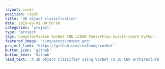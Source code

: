 ```yaml
---
layout: inner
position: right
title: '3D object classification'
date: 2019-09-01 00:00:00
categories: 'project'
type: 'project'
tags: ComputerVision VoxNet CNN LIDAR TensorFlow Scikit-Learn Python
featured_image: '/img/posts/voxNet.png'
project_link: 'https://github.com/rexfwang/voxNet'
button_icon: 'github'
button_text: 'Github'
lead_text: 'A 3D object classifier using VoxNet (a 3D CNN architecture) with LIDAR data.'
---
```

